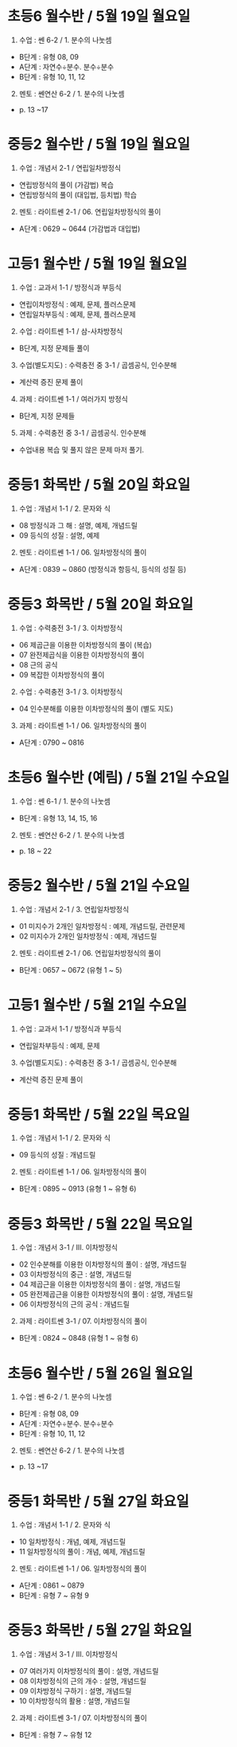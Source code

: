 # 초등6 월수반 / 5월 19일 월요일

1. 수업 : 쎈 6-2 / 1. 분수의 나눗셈
- B단계 : 유형 08, 09
- A단계 : 자연수÷분수. 분수÷분수
- B단계 : 유형 10, 11, 12

2. 멘토 : 쎈연산 6-2 / 1. 분수의 나눗셈
- p. 13 ~17


# 중등2 월수반 / 5월 19일 월요일

1. 수업 : 개념서 2-1 / 연립일차방정식
- 연립방정식의 풀이 (가감법) 복습
- 연립방정식의 풀이 (대입법, 등치법) 학습

2. 멘토 : 라이트쎈 2-1 / 06. 연립일차방정식의 풀이
- A단계 : 0629 ~ 0644 (가감법과 대입법)


# 고등1 월수반 / 5월 19일 월요일

1. 수업 : 교과서 1-1 / 방정식과 부등식
- 연립이차방정식 : 예제, 문제, 플러스문제
- 연립일차부등식 : 예제, 문제, 플러스문제

2. 수업 : 라이트쎈 1-1 / 삼-사차방정식
- B단계, 지정 문제들 풀이

3. 수업(별도지도) : 수력충전 중 3-1 / 곱셈공식, 인수분해
- 계산력 증진 문제 풀이

4. 과제 : 라이트쎈 1-1 / 여러가지 방정식
- B단계, 지정 문제들

5. 과제 : 수력충전 중 3-1 / 곱셈공식. 인수분해
- 수업내용 복습 및 풀지 않은 문제 마저 풀기.


# 중등1 화목반 / 5월 20일 화요일

1. 수업 : 개념서 1-1 / 2. 문자와 식
- 08 방정식과 그 해 : 설명, 예제, 개념드릴
- 09 등식의 성질 : 설명, 예제

2. 멘토 : 라이트쎈 1-1 / 06. 일차방정식의 풀이
- A단계 : 0839 ~ 0860 (방정식과 항등식, 등식의 성질 등)


# 중등3 화목반 / 5월 20일 화요일

1. 수업 : 수력충전 3-1 / 3. 이차방정식
- 06 제곱근을 이용한 이차방정식의 풀이 (복습)
- 07 완전제곱식을 이용한 이차방정식의 풀이
- 08 근의 공식
- 09 복잡한 이차방정식의 풀이

2. 수업 : 수력충전 3-1 / 3. 이차방정식
- 04 인수분해를 이용한 이차방정식의 풀이 (별도 지도)

3. 과제 : 라이트쎈 1-1 / 06. 일차방정식의 풀이
- A단계 : 0790 ~ 0816


# 초등6 월수반 (예림) / 5월 21일 수요일

1. 수업 : 쎈 6-1 / 1. 분수의 나눗셈
- B단계 : 유형 13, 14, 15, 16

2. 멘토 : 쎈연산 6-2 / 1. 분수의 나눗셈
- p. 18 ~ 22


# 중등2 월수반 / 5월 21일 수요일

1. 수업 : 개념서 2-1 / 3. 연립일차방정식
- 01 미지수가 2개인 일차방정식 : 예제, 개념드릴, 관련문제
- 02 미지수가 2개인 일차방정식 : 예제, 개념드릴

2. 멘토 : 라이트쎈 2-1 / 06. 연립일차방정식의 풀이
- B단계 : 0657 ~ 0672 (유형 1 ~ 5)


# 고등1 월수반 / 5월 21일 수요일

1. 수업 : 교과서 1-1 / 방정식과 부등식
- 연립일차부등식 : 예제, 문제

3. 수업(별도지도) : 수력충전 중 3-1 / 곱셈공식, 인수분해
- 계산력 증진 문제 풀이


# 중등1 화목반 / 5월 22일 목요일

1. 수업 : 개념서 1-1 / 2. 문자와 식
- 09 등식의 성질 : 개념드릴

2. 멘토 : 라이트쎈 1-1 / 06. 일차방정식의 풀이
- B단계 : 0895 ~ 0913 (유형 1 ~ 유형 6)


# 중등3 화목반 / 5월 22일 목요일

1. 수업 : 개념서 3-1 / Ⅲ. 이차방정식
- 02 인수분해를 이용한 이차방정식의 풀이 : 설명, 개념드릴
- 03 이차방정식의 중근 : 설명, 개념드릴
- 04 제곱근을 이용한 이차방정식의 풀이 : 설명, 개념드릴
- 05 완전제곱근을 이용한 이차방정식의 풀이 : 설명, 개념드릴
- 06 이차방정식의 근의 공식 : 개념드릴

2. 과제 : 라이트쎈 3-1 / 07. 이차방정식의 풀이
- B단계 : 0824 ~ 0848 (유형 1 ~ 유형 6)


# 초등6 월수반 / 5월 26일 월요일

1. 수업 : 쎈 6-2 / 1. 분수의 나눗셈
- B단계 : 유형 08, 09
- A단계 : 자연수÷분수. 분수÷분수
- B단계 : 유형 10, 11, 12

2. 멘토 : 쎈연산 6-2 / 1. 분수의 나눗셈
- p. 13 ~17


# 중등1 화목반 / 5월 27일 화요일

1. 수업 : 개념서 1-1 / 2. 문자와 식
- 10 일차방정식 : 개념, 예제, 개념드릴
- 11 일차방정식의 풀이 : 개념, 예제, 개념드릴

2. 멘토 : 라이트쎈 1-1 / 06. 일차방정식의 풀이
- A단계 : 0861 ~ 0879
- B단계 : 유형 7 ~ 유형 9


# 중등3 화목반 / 5월 27일 화요일

1. 수업 : 개념서 3-1 / Ⅲ. 이차방정식
- 07 여러가지 이차방정식의 풀이 : 설명, 개념드릴
- 08 이차방정식의 근의 개수 : 설명, 개념드릴
- 09 이차방정식 구하기 : 설명, 개념드릴
- 10 이차방정식의 활용 : 설명, 개념드릴

2. 과제 : 라이트쎈 3-1 / 07. 이차방정식의 풀이
- B단계 : 유형 7 ~ 유형 12

